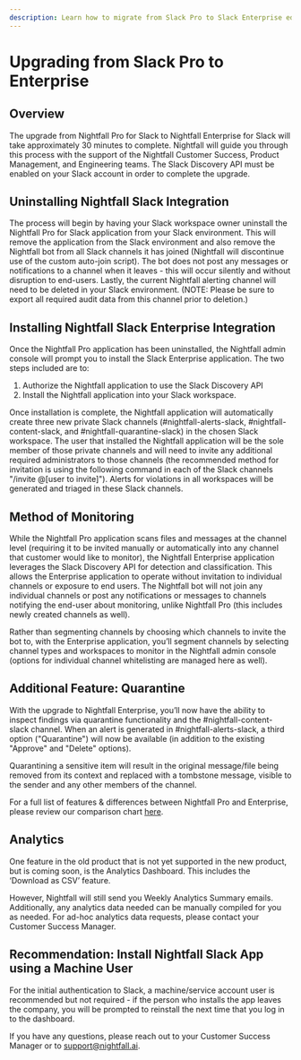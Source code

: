 ```yaml
---
description: Learn how to migrate from Slack Pro to Slack Enterprise edition
---
```


# Upgrading from Slack Pro to Enterprise

## **Overview**

The upgrade from Nightfall Pro for Slack to Nightfall Enterprise for Slack will take approximately 30 minutes to complete. Nightfall will guide you through this process with the support of the Nightfall Customer Success, Product Management, and Engineering teams. The Slack Discovery API must be enabled on your Slack account in order to complete the upgrade.

## **Uninstalling Nightfall Slack Integration**

The process will begin by having your Slack workspace owner uninstall the Nightfall Pro for Slack application from your Slack environment. This will remove the application from the Slack environment and also remove the Nightfall bot from all Slack channels it has joined (Nightfall will discontinue use of the custom auto-join script). The bot does not post any messages or notifications to a channel when it leaves - this will occur silently and without disruption to end-users. Lastly, the current Nightfall alerting channel will need to be deleted in your Slack environment. (NOTE: Please be sure to export all required audit data from this channel prior to deletion.)

## **Installing Nightfall Slack Enterprise Integration**

Once the Nightfall Pro application has been uninstalled, the Nightfall admin console will prompt you to install the Slack Enterprise application. The two steps included are to:&#x20;

1. Authorize the Nightfall application to use the Slack Discovery API
2. Install the Nightfall application into your Slack workspace.

Once installation is complete, the Nightfall application will automatically create three new private Slack channels (#nightfall-alerts-slack, #nightfall-content-slack, and #nightfall-quarantine-slack) in the chosen Slack workspace. The user that installed the Nightfall application will be the sole member of those private channels and will need to invite any additional required administrators to those channels (the recommended method for invitation is using the following command in each of the Slack channels "/invite @\[user to invite]"). Alerts for violations in all workspaces will be generated and triaged in these Slack channels.

## **Method of Monitoring**

While the Nightfall Pro application scans files and messages at the channel level (requiring it to be invited manually or automatically into any channel that customer would like to monitor), the Nightfall Enterprise application leverages the Slack Discovery API for detection and classification. This allows the Enterprise application to operate without invitation to individual channels or exposure to end users. The Nightfall bot will not join any individual channels or post any notifications or messages to channels notifying the end-user about monitoring, unlike Nightfall Pro (this includes newly created channels as well).&#x20;

Rather than segmenting channels by choosing which channels to invite the bot to, with the Enterprise application, you’ll segment channels by selecting channel types and workspaces to monitor in the Nightfall admin console (options for individual channel whitelisting are managed here as well).

## **Additional Feature: Quarantine**

With the upgrade to Nightfall Enterprise, you’ll now have the ability to inspect findings via quarantine functionality and the #nightfall-content-slack channel. When an alert is generated in #nightfall-alerts-slack, a third option ("Quarantine") will now be available (in addition to the existing "Approve" and "Delete" options).

Quarantining a sensitive item will result in the original message/file being removed from its context and replaced with a tombstone message, visible to the sender and any other members of the channel.

For a full list of features & differences between Nightfall Pro and Enterprise, please review our comparison chart [here](https://docsend.com/documents/1860121).

## **Analytics**

One feature in the old product that is not yet supported in the new product, but is coming soon, is the Analytics Dashboard. This includes the ‘Download as CSV’ feature.&#x20;

However, Nightfall will still send you Weekly Analytics Summary emails. Additionally, any analytics data needed can be manually compiled for you as needed. For ad-hoc analytics data requests, please contact your Customer Success Manager.

## **Recommendation: Install Nightfall Slack App using a Machine User**

For the initial authentication to Slack, a machine/service account user is recommended but not required - if the person who installs the app leaves the company, you will be prompted to reinstall the next time that you log in to the dashboard.&#x20;

If you have any questions, please reach out to your Customer Success Manager or to [support@nightfall.ai](mailto:support@nightfall.ai).
